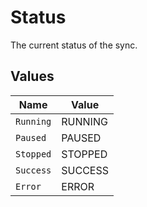 # Status

The current status of the sync.


## Values

| Name      | Value     |
| --------- | --------- |
| `Running` | RUNNING   |
| `Paused`  | PAUSED    |
| `Stopped` | STOPPED   |
| `Success` | SUCCESS   |
| `Error`   | ERROR     |